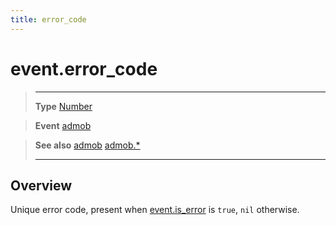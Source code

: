 ```yaml
---
title: error_code
---
```

# event.error_code

> --------------------- ------------------------------------------------------------------------------------------
> __Type__              [Number](https://docs.coronalabs.com/api/type/Number.html)

> __Event__             [admob](/extension/admob/event/admob/)

> __See also__          [admob](/extension/admob/event/admob/)
>						[admob.*](/extension/admob/)
> --------------------- ------------------------------------------------------------------------------------------

## Overview

Unique error code, present when [event.is_error](/extension/admob/event/admob/is_error) is `true`, `nil` otherwise.